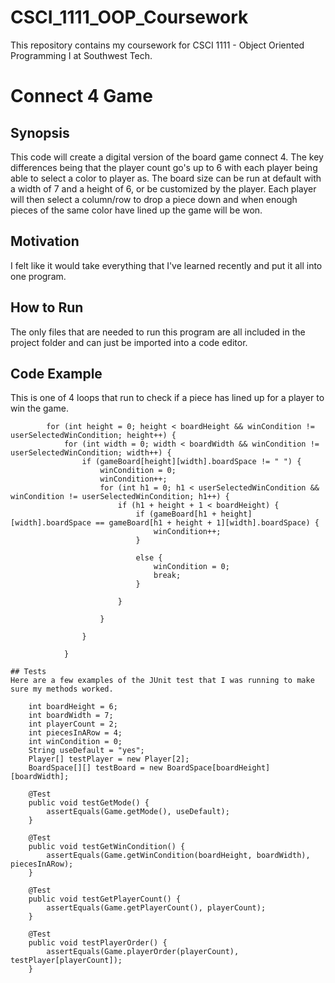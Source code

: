 # CSCI_1111_OOP_Coursework
 This repository contains my coursework for CSCI 1111 - Object Oriented Programming I at Southwest Tech.

# Connect 4 Game

## Synopsis
 This code will create a digital version of the board game connect 4. The key differences being that the player count go's up to 6 with each player being able to select a color to player as. The board size can be run at default with a width of 7 and a height of 6, or be customized by the player. Each player will then select a column/row to drop a piece down and when enough pieces of the same color have lined up the game will be won.


## Motivation
I felt like it would take everything that I've learned recently and put it all into one program.

## How to Run
The only files that are needed to run this program are all included in the project folder and can just be imported into a code editor.

## Code Example
This is one of 4 loops that run to check if a piece has lined up for a player to win the game.
```
		for (int height = 0; height < boardHeight && winCondition != userSelectedWinCondition; height++) {
			for (int width = 0; width < boardWidth && winCondition != userSelectedWinCondition; width++) {
				if (gameBoard[height][width].boardSpace != " ") {
					winCondition = 0;
					winCondition++;
					for (int h1 = 0; h1 < userSelectedWinCondition && winCondition != userSelectedWinCondition; h1++) {
						if (h1 + height + 1 < boardHeight) {
							if (gameBoard[h1 + height][width].boardSpace == gameBoard[h1 + height + 1][width].boardSpace) {
								winCondition++;
							}
							
							else {
								winCondition = 0;
								break;
							}
							
						}
						
					}

                }

            }

## Tests
Here are a few examples of the JUnit test that I was running to make sure my methods worked.

	int boardHeight = 6;
	int boardWidth = 7;
	int playerCount = 2;
	int piecesInARow = 4;
	int winCondition = 0;
	String useDefault = "yes";
	Player[] testPlayer = new Player[2];
	BoardSpace[][] testBoard = new BoardSpace[boardHeight][boardWidth];
	
	@Test
	public void testGetMode() {
		assertEquals(Game.getMode(), useDefault);
	}

	@Test
	public void testGetWinCondition() {
		assertEquals(Game.getWinCondition(boardHeight, boardWidth), piecesInARow);
	}
	
	@Test
	public void testGetPlayerCount() {
		assertEquals(Game.getPlayerCount(), playerCount);
	}
	
	@Test
	public void testPlayerOrder() {
		assertEquals(Game.playerOrder(playerCount), testPlayer[playerCount]);
	}
